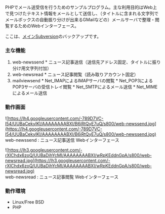 PHPでメール送受信を行うためのサンプルプログラム。主な利用目的はWeb上で見つけたテキスト情報をメールとして送信し、（タイトルに含まれる文字列でメールボックスの自動振り分けが出来るGMailなどの）メールサーバで整理・閲覧するためのWebインターフェース。

ここは、[メインSubversion](http://oasis.halfmoon.jp/cgi-bin/websvn/listing.php?repname=web-newsend-mail)のバックアップです。

### 主な機能 ###
  1. web-newssend
    * ニュース記事送信（送信先アドレス固定、タイトルに振り分け用文字列付加）
  1. web-newsread
    * ニュース記事閲覧（読み取りアカウント固定）
  1. mailviewsend
    * Net\_IMAPによるIMAPサーバの閲覧
    * Net\_POP3によるPOP3サーバの受信トレイ閲覧
    * Net\_SMTPによるメール送信
    * Net\_MIMEによるメール送信

### 動作画面 ###

![https://lh4.googleusercontent.com/-789D7VC-l54/UUBaCekyIKI/AAAAAAAABXI/B6iRtQyE7uQ/s800/web-newssend.jpg](https://lh4.googleusercontent.com/-789D7VC-l54/UUBaCekyIKI/AAAAAAAABXI/B6iRtQyE7uQ/s800/web-newssend.jpg)
<br />web-newssend : ニュース記事送信 Webインターフェース


![https://lh3.googleusercontent.com/-rXIChdx6zoQ/UUBaDihYcMI/AAAAAAAABXI/wRpKEddnGpA/s800/web-newsread.jpg](https://lh3.googleusercontent.com/-rXIChdx6zoQ/UUBaDihYcMI/AAAAAAAABXI/wRpKEddnGpA/s800/web-newsread.jpg)
<br />web-newsread : ニュース記事閲覧 Webインターフェース


### 動作環境 ###
  * Linux/Free BSD
  * PHP
